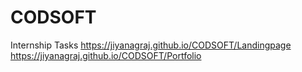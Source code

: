 # CODSOFT
Internship Tasks
https://jiyanagraj.github.io/CODSOFT/Landingpage
https://jiyanagraj.github.io/CODSOFT/Portfolio
